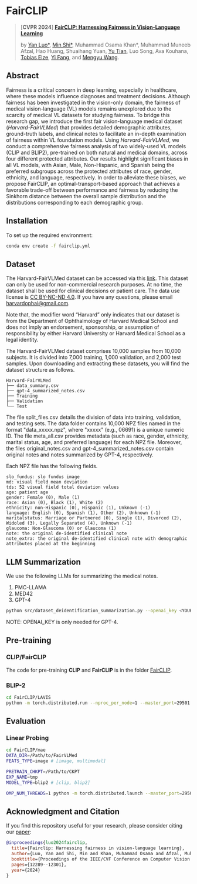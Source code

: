
# FairCLIP
> [**CVPR 2024**] [**FairCLIP: Harnessing Fairness in Vision-Language Learning**](https://openaccess.thecvf.com/content/CVPR2024/papers/Luo_FairCLIP_Harnessing_Fairness_in_Vision-Language_Learning_CVPR_2024_paper.pdf)
>
> by [Yan Luo*](https://luoyan407.github.io/), [Min Shi*](https://shiminxst.github.io/index.html), Muhammad Osama Khan*, Muhammad Muneeb Afzal, Hao Huang, Shuaihang Yuan,  [Yu Tian](https://yutianyt.com/), Luo Song, Ava Kouhana, [Tobias Elze](http://www.tobias-elze.de/), [Yi Fang](https://engineering.nyu.edu/faculty/yi-fang), and [Mengyu Wang](https://ophai.hms.harvard.edu/team/dr-wang/).
>


## Abstract

Fairness is a critical concern in deep learning, especially in healthcare, where these models influence diagnoses and treatment decisions. Although fairness has been investigated in the vision-only domain, the fairness of medical vision-language (VL) models remains unexplored due to the scarcity of medical VL datasets for studying fairness. To bridge this research gap, we introduce the first fair vision-language medical dataset (*Harvard-FairVLMed*) that provides detailed demographic attributes, ground-truth labels, and clinical notes to facilitate an in-depth examination of fairness within VL foundation models. Using *Harvard-FairVLMed*, we conduct a comprehensive fairness analysis of two widely-used VL models (CLIP and BLIP2), pre-trained on both natural and medical domains, across four different protected attributes. Our results highlight significant biases in all VL models, with Asian, Male, Non-Hispanic, and Spanish being the preferred subgroups across the protected attributes of race, gender, ethnicity, and language, respectively. In order to alleviate these biases, we propose FairCLIP, an optimal-transport-based approach that achieves a favorable trade-off between performance and fairness by reducing the Sinkhorn distance between the overall sample distribution and the distributions corresponding to each demographic group.


## Installation

To set up the required environment:

```bash
conda env create -f fairclip.yml
```

## Dataset

The Harvard-FairVLMed dataset can be accessed via this [link](https://drive.google.com/drive/folders/1bkeifigwOAfnsLvup9mJOSNeA3WsvA2l?usp=drive_link). This dataset can only be used for non-commercial research purposes. At no time, the dataset shall be used for clinical decisions or patient care. The data use license is [CC BY-NC-ND 4.0](https://creativecommons.org/licenses/by-nc-nd/4.0/). If you have any questions, please email <harvardophai@gmail.com>.

Note that, the modifier word “Harvard” only indicates that our dataset is from the Department of Ophthalmology of Harvard Medical School and does not imply an endorsement, sponsorship, or assumption of responsibility by either Harvard University or Harvard Medical School as a legal identity.

The Harvard-FairVLMed dataset comprises 10,000 samples from 10,000 subjects. It is divided into 7,000 training, 1,000 validation, and 2,000 test samples. Upon downloading and extracting these datasets, you will find the dataset structure as follows.

```
Harvard-FairVLMed
├── data_summary.csv
├── gpt-4_summarized_notes.csv
├── Training
├── Validation
└── Test
```
The file split_files.csv details the division of data into training, validation, and testing sets. The data folder contains 10,000 NPZ files named in the format "data_xxxxx.npz", where "xxxxx" (e.g., 06691) is a unique numeric ID. The file meta_all.csv provides metadata (such as race, gender, ethnicity, marital status, age, and preferred language) for each NPZ file. Moreover, the files original_notes.csv and gpt-4_summarized_notes.csv contain original notes and notes summarized by GPT-4, respectively.

Each NPZ file has the following fields.
```
slo_fundus: slo fundus image
md: visual field mean deviation
tds: 52 visual field total deviation values
age: patient age
gender: Female (0), Male (1)
race: Asian (0), Black (1), White (2)
ethnicity: non-Hispanic (0), Hispanic (1), Unknown (-1)
language: English (0), Spanish (1), Other (2), Unknown (-1)
maritalstatus: Marriage or Partnered (0), Single (1), Divorced (2), Widoled (3), Legally Separated (4), Unknown (-1)
glaucoma: Non-Glaucoma (0) or Glaucoma (1)
note: the original de-identified clinical note
note_extra: the original de-identified clinical note with demographic attributes placed at the beginning
```

## LLM Summarization
We use the following LLMs for summarizing the medical notes.
1. PMC-LLAMA
2. MED42
3. GPT-4

```bash
python src/dataset_deidentification_summarization.py --openai_key <YOUR_OPENAI_KEY> --models gpt-4
```

NOTE: OPENAI_KEY is only needed for GPT-4.

## Pre-training

### CLIP/FairCLIP
The code for pre-training **CLIP** and **FairCLIP** is in the folder [FairCLIP](./FairCLIP).

### BLIP-2
```bash
cd FairCLIP/LAVIS
python -m torch.distributed.run --nproc_per_node=1 --master_port=29501 train.py --cfg-path lavis/projects/blip2/train/pretrain_stage1.yaml
```

## Evaluation

### Linear Probing
```bash
cd FairCLIP/mae
DATA_DIR=/Path/to/FairVLMed
FEATS_TYPE=image # [image, multimodal]

PRETRAIN_CHKPT=/Path/to/CKPT
EXP_NAME=tmp
MODEL_TYPE=blip2 # [clip, blip2]

OMP_NUM_THREADS=1 python -m torch.distributed.launch --master_port=29501 --nproc_per_node=1 main_linprobe.py --model_type ${MODEL_TYPE} --vl_feats_type ${FEATS_TYPE} --blip_feats_select avgpool --cfg-path ../LAVIS/lavis/projects/blip2/train/pretrain_stage1.yaml --vision_encoder_weights clip --summary_type original --batch_size 512 --model vit_large_patch16 --cls_token --finetune ${PRETRAIN_CHKPT} --epochs 1000 --blr 0.1 --weight_decay 0.0 --data_path ${DATA_DIR} --output_dir $EXP_NAME --log_dir $EXP_NAME --nb_classes 2 > ${EXP_NAME}.out
```

## Acknowledgment and Citation

If you find this repository useful for your research, please consider citing our [paper](https://openaccess.thecvf.com/content/CVPR2024/papers/Luo_FairCLIP_Harnessing_Fairness_in_Vision-Language_Learning_CVPR_2024_paper.pdf):

```bibtex
@inproceedings{luo2024fairclip,
  title={Fairclip: Harnessing fairness in vision-language learning},
  author={Luo, Yan and Shi, Min and Khan, Muhammad Osama and Afzal, Muhammad Muneeb and Huang, Hao and Yuan, Shuaihang and Tian, Yu and Song, Luo and Kouhana, Ava and Elze, Tobias and others},
  booktitle={Proceedings of the IEEE/CVF Conference on Computer Vision and Pattern Recognition},
  pages={12289--12301},
  year={2024}
}

```
